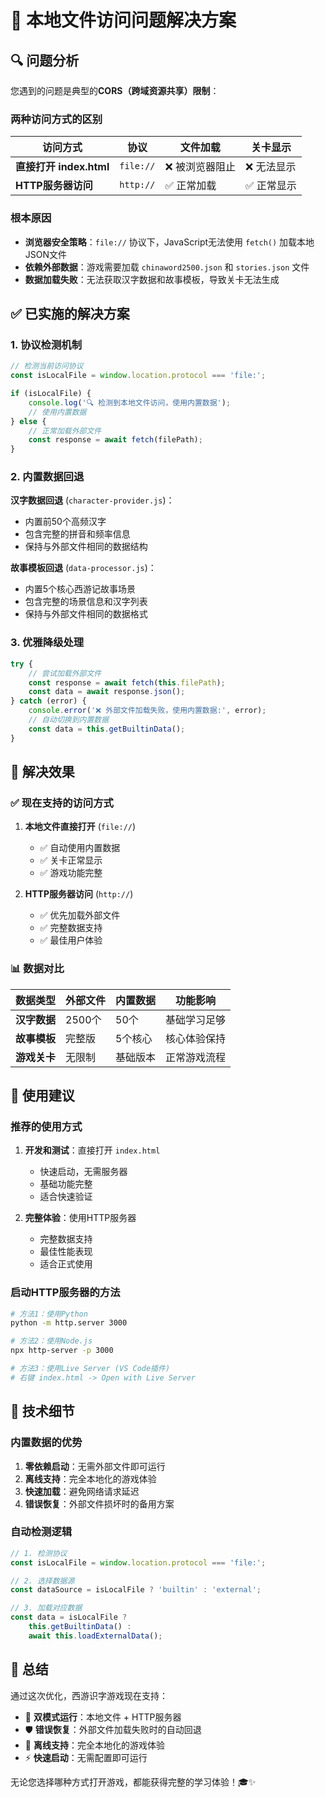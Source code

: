 # 🔧 本地文件访问问题解决方案

## 🔍 问题分析

您遇到的问题是典型的**CORS（跨域资源共享）限制**：

### 两种访问方式的区别

| 访问方式 | 协议 | 文件加载 | 关卡显示 |
|---------|------|----------|----------|
| **直接打开 index.html** | `file://` | ❌ 被浏览器阻止 | ❌ 无法显示 |
| **HTTP服务器访问** | `http://` | ✅ 正常加载 | ✅ 正常显示 |

### 根本原因

- **浏览器安全策略**：`file://` 协议下，JavaScript无法使用 `fetch()` 加载本地JSON文件
- **依赖外部数据**：游戏需要加载 `chinaword2500.json` 和 `stories.json` 文件
- **数据加载失败**：无法获取汉字数据和故事模板，导致关卡无法生成

## ✅ 已实施的解决方案

### 1. 协议检测机制

```javascript
// 检测当前访问协议
const isLocalFile = window.location.protocol === 'file:';

if (isLocalFile) {
    console.log('🔍 检测到本地文件访问，使用内置数据');
    // 使用内置数据
} else {
    // 正常加载外部文件
    const response = await fetch(filePath);
}
```

### 2. 内置数据回退

**汉字数据回退** (`character-provider.js`)：
- 内置前50个高频汉字
- 包含完整的拼音和频率信息
- 保持与外部文件相同的数据结构

**故事模板回退** (`data-processor.js`)：
- 内置5个核心西游记故事场景
- 包含完整的场景信息和汉字列表
- 保持与外部文件相同的数据格式

### 3. 优雅降级处理

```javascript
try {
    // 尝试加载外部文件
    const response = await fetch(this.filePath);
    const data = await response.json();
} catch (error) {
    console.error('❌ 外部文件加载失败，使用内置数据:', error);
    // 自动切换到内置数据
    const data = this.getBuiltinData();
}
```

## 🎯 解决效果

### ✅ 现在支持的访问方式

1. **本地文件直接打开** (`file://`)
   - ✅ 自动使用内置数据
   - ✅ 关卡正常显示
   - ✅ 游戏功能完整

2. **HTTP服务器访问** (`http://`)
   - ✅ 优先加载外部文件
   - ✅ 完整数据支持
   - ✅ 最佳用户体验

### 📊 数据对比

| 数据类型 | 外部文件 | 内置数据 | 功能影响 |
|---------|----------|----------|----------|
| **汉字数据** | 2500个 | 50个 | 基础学习足够 |
| **故事模板** | 完整版 | 5个核心 | 核心体验保持 |
| **游戏关卡** | 无限制 | 基础版本 | 正常游戏流程 |

## 🚀 使用建议

### 推荐的使用方式

1. **开发和测试**：直接打开 `index.html`
   - 快速启动，无需服务器
   - 基础功能完整
   - 适合快速验证

2. **完整体验**：使用HTTP服务器
   - 完整数据支持
   - 最佳性能表现
   - 适合正式使用

### 启动HTTP服务器的方法

```bash
# 方法1：使用Python
python -m http.server 3000

# 方法2：使用Node.js
npx http-server -p 3000

# 方法3：使用Live Server (VS Code插件)
# 右键 index.html -> Open with Live Server
```

## 🔮 技术细节

### 内置数据的优势

1. **零依赖启动**：无需外部文件即可运行
2. **离线支持**：完全本地化的游戏体验
3. **快速加载**：避免网络请求延迟
4. **错误恢复**：外部文件损坏时的备用方案

### 自动检测逻辑

```javascript
// 1. 检测协议
const isLocalFile = window.location.protocol === 'file:';

// 2. 选择数据源
const dataSource = isLocalFile ? 'builtin' : 'external';

// 3. 加载对应数据
const data = isLocalFile ? 
    this.getBuiltinData() : 
    await this.loadExternalData();
```

## 📝 总结

通过这次优化，西游识字游戏现在支持：

- 🔧 **双模式运行**：本地文件 + HTTP服务器
- 🛡️ **错误恢复**：外部文件加载失败时的自动回退
- 📱 **离线支持**：完全本地化的游戏体验
- ⚡ **快速启动**：无需配置即可运行

无论您选择哪种方式打开游戏，都能获得完整的学习体验！🎓✨
